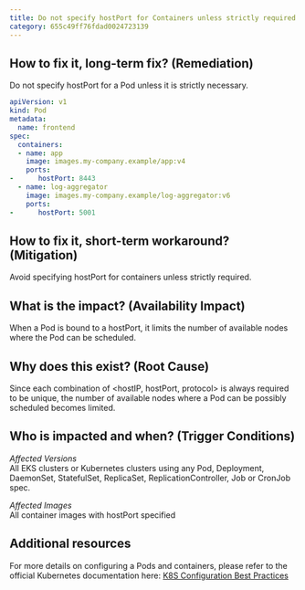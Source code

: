 ```yaml
---
title: Do not specify hostPort for Containers unless strictly required
category: 655c49ff76fdad0024723139
---
```


## How to fix it, long-term fix? (Remediation)

Do not specify hostPort for a Pod unless it is strictly necessary.

```yaml sample-pod.yaml
apiVersion: v1
kind: Pod
metadata:
  name: frontend
spec:
  containers:
  - name: app
    image: images.my-company.example/app:v4
    ports:
-      hostPort: 8443
  - name: log-aggregator
    image: images.my-company.example/log-aggregator:v6
    ports:
-      hostPort: 5001
```

## How to fix it, short-term workaround? (Mitigation)

Avoid specifying hostPort for containers unless strictly required.

## What is the impact? (Availability Impact)

When a Pod is bound to a hostPort, it limits the number of available nodes where the Pod can be scheduled.

## Why does this exist? (Root Cause)

Since each combination of \<hostIP, hostPort, protocol> is always required to be unique, the number of available nodes where a Pod can be possibly scheduled becomes limited.

## Who is impacted and when? (Trigger Conditions)

_Affected Versions_  
All EKS clusters or Kubernetes clusters using any Pod, Deployment, DaemonSet, StatefulSet, ReplicaSet, ReplicationController, Job or CronJob spec.

_Affected Images_  
All container images with hostPort specified

## Additional resources

For more details on configuring a Pods and containers, please refer to the official Kubernetes documentation here: [K8S Configuration Best Practices](https://kubernetes.io/docs/concepts/configuration/overview/)